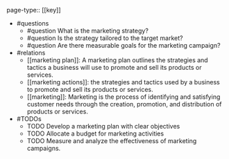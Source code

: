 page-type:: [[key]]
- #questions
	- #question What is the marketing strategy?
	- #question Is the strategy tailored to the target market?
	- #question Are there measurable goals for the marketing campaign?
- #relations
	- [[marketing plan]]: A marketing plan outlines the strategies and tactics a business will use to promote and sell its products or services.
	- [[marketing actions]]: the strategies and tactics used by a business to promote and sell its products or services.
	- [[marketing]]: Marketing is the process of identifying and satisfying customer needs through the creation, promotion, and distribution of products or services.
- #TODOs
	- TODO Develop a marketing plan with clear objectives
	- TODO  Allocate a budget for marketing activities
	- TODO  Measure and analyze the effectiveness of marketing campaigns.






















